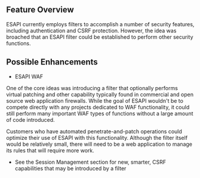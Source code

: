 ## Feature Overview

ESAPI currently employs filters to accomplish a number of security
features, including authentication and CSRF protection. However, the
idea was broached that an ESAPI filter could be established to perform
other security functions.

## Possible Enhancements

  - ESAPI WAF

One of the core ideas was introducing a filter that optionally performs
virtual patching and other capability typically found in commercial and
open source web application firewalls. While the goal of ESAPI wouldn't
be to compete directly with any projects dedicated to WAF functionality,
it could still perform many important WAF types of functions without a
large amount of code introduced.

Customers who have automated penetrate-and-patch operations could
optimize their use of ESAPI with this functionality. Although the filter
itself would be relatively small, there will need to be a web
application to manage its rules that will require more work.

  - See the Session Management section for new, smarter, CSRF
    capabilities that may be introduced by a filter